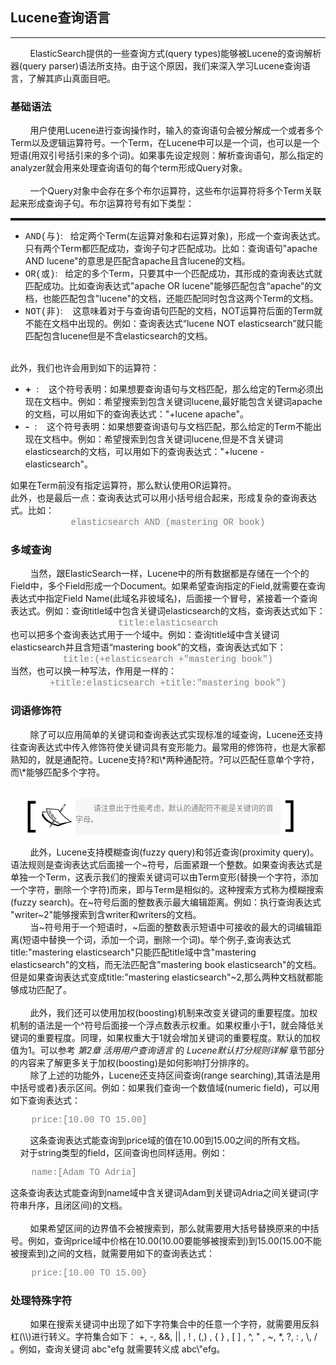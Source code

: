 ## Lucene查询语言
<hr>
<div>&nbsp;&nbsp;&nbsp;&nbsp;&nbsp;&nbsp;&nbsp;&nbsp;ElasticSearch提供的一些查询方式(query types)能够被Lucene的查询解析器(query parser)语法所支持。由于这个原因，我们来深入学习Lucene查询语言，了解其庐山真面目吧。</div>

### 基础语法
<div>&nbsp;&nbsp;&nbsp;&nbsp;&nbsp;&nbsp;&nbsp;&nbsp;用户使用Lucene进行查询操作时，输入的查询语句会被分解成一个或者多个Term以及逻辑运算符号。一个Term，在Lucene中可以是一个词，也可以是一个短语(用双引号括引来的多个词)。如果事先设定规则：解析查询语句，那么指定的analyzer就会用来处理查询语句的每个term形成Query对象。</div>
<br/>
<div>&nbsp;&nbsp;&nbsp;&nbsp;&nbsp;&nbsp;&nbsp;&nbsp;一个Query对象中会存在多个布尔运算符，这些布尔运算符将多个Term关联起来形成查询子句。布尔运算符号有如下类型：
<hr style="height:4px;"/>
<ul>
    <li><span style="font-family:COURIER;">AND(与)</span>:&nbsp;&nbsp;&nbsp;给定两个Term(左运算对象和右运算对象)，形成一个查询表达式。只有两个Term都匹配成功，查询子句才匹配成功。比如：查询语句"apache AND lucene"的意思是匹配含apache且含lucene的文档。</li>
    <li><span style="font-family:COURIER;">OR(或)</span>:&nbsp;&nbsp;&nbsp;给定的多个Term，只要其中一个匹配成功，其形成的查询表达式就匹配成功。比如查询表达式"apache OR lucene"能够匹配包含“apache”的文档，也能匹配包含"lucene"的文档，还能匹配同时包含这两个Term的文档。</li>
    <li><span style="font-family:COURIER;">NOT(非)</span>:&nbsp;&nbsp;&nbsp; 这意味着对于与查询语句匹配的文档，NOT运算符后面的Term就不能在文档中出现的。例如：查询表达式“lucene NOT elasticsearch”就只能匹配包含lucene但是不含elasticsearch的文档。</li>
</ul>
<br/>
此外，我们也许会用到如下的运算符：
<ul>
    <li><b>+</b>&nbsp;&nbsp;:&nbsp;&nbsp;&nbsp;&nbsp;这个符号表明：如果想要查询语句与文档匹配，那么给定的Term必须出现在文档中。例如：希望搜索到包含关键词lucene,最好能包含关键词apache的文档，可以用如下的查询表达式："+lucene apache"。</li>
    <li><b>-</b>&nbsp;&nbsp;:&nbsp;&nbsp;&nbsp;&nbsp;这个符号表明：如果想要查询语句与文档匹配，那么给定的Term不能出现在文档中。例如：希望搜索到包含关键词lucene,但是不含关键词elasticsearch的文档，可以用如下的查询表达式："+lucene -elasticsearch"。</li>
</ul>
如果在Term前没有指定运算符，那么默认使用OR运算符。<br/>
此外，也是最后一点：查询表达式可以用小括号组合起来，形成复杂的查询表达式。比如：
    <center><span style="color:gray;font-family:COURIER;background-color:#F7F7F7;">elasticsearch AND (mastering OR book)</span></center>
</div>

### 多域查询
<div>&nbsp;&nbsp;&nbsp;&nbsp;&nbsp;&nbsp;&nbsp;&nbsp;当然，跟ElasticSearch一样，Lucene中的所有数据都是存储在一个个的Field中，多个Field形成一个Document。如果希望查询指定的Field,就需要在查询表达式中指定Field Name(此域名非彼域名)，后面接一个冒号，紧接着一个查询表达式。例如：查询title域中包含关键词elasticsearch的文档，查询表达式如下：
  <center><span style="color:gray;font-family:COURIER;background-color:#F7F7F7;">title:elasticsearch</span></center>
也可以把多个查询表达式用于一个域中。例如：查询title域中含关键词elasticsearch并且含短语“mastering book”的文档，查询表达式如下：
 <center><span style="color:gray;font-family:COURIER;background-color:#F7F7F7;">title:(+elasticsearch +"mastering book")</span></center>
 当然，也可以换一种写法，作用是一样的：
  <center><span style="color:gray;font-family:COURIER;background-color:#F7F7F7;">+title:elasticsearch +title:"mastering book")</span></center>

</div>

###  词语修饰符

<div>&nbsp;&nbsp;&nbsp;&nbsp;&nbsp;&nbsp;&nbsp;&nbsp;除了可以应用简单的关键词和查询表达式实现标准的域查询，Lucene还支持往查询表达式中传入修饰符使关键词具有变形能力。最常用的修饰符，也是大家都熟知的，就是通配符。Lucene支持?和\*两种通配符。?可以匹配任意单个字符，而\*能够匹配多个字符。
</div><br/><br/>
<div style="height:57px;margin-left:20px;float:left;"><img src="../tipsL.png"/></div>
<div style="height:52px;width:65%;float:left;word-wrap: break-word;word-break: normal; color:gray;font-family:COURIER;font-size:12px;background-color:#F7F7F7;padding-top:5px;">&nbsp;&nbsp;&nbsp;&nbsp;请注意出于性能考虑，默认的通配符不能是关键词的首字母。</div>
<div style="height:57px;float:left;"><img src="../tipsR.png"/></div>
<div style="clear:both;"/>
<br/>
<div style="clear:both;">&nbsp;&nbsp;&nbsp;&nbsp;&nbsp;&nbsp;&nbsp;&nbsp;此外，Lucene支持模糊查询(fuzzy query)和邻近查询(proximity query)。语法规则是查询表达式后面接一个~符号，后面紧跟一个整数。如果查询表达式是单独一个Term，这表示我们的搜索关键词可以由Term变形(替换一个字符，添加一个字符，删除一个字符)而来，即与Term是相似的。这种搜索方式称为模糊搜索(fuzzy search)。在~符号后面的整数表示最大编辑距离。例如：执行查询表达式 "writer~2"能够搜索到含writer和writers的文档。</div>
<div>&nbsp;&nbsp;&nbsp;&nbsp;&nbsp;&nbsp;&nbsp;&nbsp;当~符号用于一个短语时，~后面的整数表示短语中可接收的最大的词编辑距离(短语中替换一个词，添加一个词，删除一个词)。举个例子,查询表达式title:"mastering elasticsearch"只能匹配title域中含"mastering elasticsearch"的文档，而无法匹配含"mastering book elasticsearch"的文档。但是如果查询表达式变成title:"mastering elasticsearch"~2,那么两种文档就都能够成功匹配了。</div></br>
<div>&nbsp;&nbsp;&nbsp;&nbsp;&nbsp;&nbsp;&nbsp;&nbsp;此外，我们还可以使用加权(boosting)机制来改变关键词的重要程度。加权机制的语法是一个^符号后面接一个浮点数表示权重。如果权重小于1，就会降低关键词的重要程度。同理，如果权重大于1就会增加关键词的重要程度。默认的加权值为1。可以参考<span style="font-style:oblique">&nbsp;第2章 活用用户查询语言&nbsp;</span>的<span style="font-style:oblique">&nbsp;Lucene默认打分规则详解&nbsp;</span>章节部分的内容来了解更多关于加权(boosting)是如何影响打分排序的。</div>
<div>&nbsp;&nbsp;&nbsp;&nbsp;&nbsp;&nbsp;&nbsp;&nbsp;除了上述的功能外，Lucene还支持区间查询(range searching),其语法是用中括号或者}表示区间。例如：如果我们查询一个数值域(numeric field)，可以用如下查询表达式：<p style="color:gray;font-family:COURIER;">&nbsp;&nbsp;&nbsp;&nbsp;price:[10.00 TO 15.00]</p>&nbsp;&nbsp;&nbsp;&nbsp;&nbsp;&nbsp;&nbsp;&nbsp;这条查询表达式能查询到price域的值在10.00到15.00之间的所有文档。<br/>&nbsp;&nbsp;&nbsp;&nbsp;对于string类型的field，区间查询也同样适用。例如：<p style="color:gray;font-family:COURIER;">&nbsp;&nbsp;&nbsp;&nbsp;name:[Adam TO Adria]</p>这条查询表达式能查询到name域中含关键词Adam到关键词Adria之间关键词(字符串升序，且闭区间)的文档。<br/><br/>&nbsp;&nbsp;&nbsp;&nbsp;&nbsp;&nbsp;&nbsp;&nbsp;如果希望区间的边界值不会被搜索到，那么就需要用大括号替换原来的中括号。例如，查询price域中价格在10.00(10.00要能够被搜索到)到15.00(15.00不能被搜索到)之间的文档，就需要用如下的查询表达式： <p style="color:gray;font-family:COURIER;">&nbsp;&nbsp;&nbsp;&nbsp;price:[10.00 TO 15.00}</p> </div>

### 处理特殊字符
<div>&nbsp;&nbsp;&nbsp;&nbsp;&nbsp;&nbsp;&nbsp;&nbsp;如果在搜索关键词中出现了如下字符集合中的任意一个字符，就需要用反斜杠(\\)进行转义。字符集合如下： +, -, &&, || , ! , (,) , { } , [ ] , ^, " , ~, *, ?, : , \, / 。例如，查询关键词 abc"efg 就需要转义成 abc\"efg。</div>
